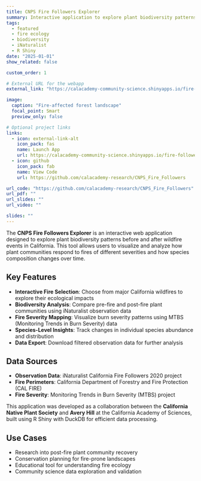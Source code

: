 ```yaml
---
title: CNPS Fire Followers Explorer
summary: Interactive application to explore plant biodiversity patterns before and after wildfire events in California using iNaturalist data.
tags:
  - featured
  - fire ecology
  - biodiversity
  - iNaturalist
  - R Shiny
date: "2025-01-01"
show_related: false

custom_order: 1

# External URL for the webapp
external_link: "https://calacademy-community-science.shinyapps.io/fire-followers-app/"

image:
  caption: "Fire-affected forest landscape"
  focal_point: Smart
  preview_only: false

# Optional project links
links:
  - icon: external-link-alt
    icon_pack: fas
    name: Launch App
    url: https://calacademy-community-science.shinyapps.io/fire-followers-app/
  - icon: github
    icon_pack: fab
    name: View Code
    url: https://github.com/calacademy-research/CNPS_Fire_Followers

url_code: "https://github.com/calacademy-research/CNPS_Fire_Followers"
url_pdf: ""
url_slides: ""
url_video: ""

slides: ""
---
```


The **CNPS Fire Followers Explorer** is an interactive web application designed to explore plant biodiversity patterns before and after wildfire events in California. This tool allows users to visualize and analyze how plant communities respond to fires of different severities and how species composition changes over time.

## Key Features

- **Interactive Fire Selection**: Choose from major California wildfires to explore their ecological impacts
- **Biodiversity Analysis**: Compare pre-fire and post-fire plant communities using iNaturalist observation data
- **Fire Severity Mapping**: Visualize burn severity patterns using MTBS (Monitoring Trends in Burn Severity) data
- **Species-Level Insights**: Track changes in individual species abundance and distribution
- **Data Export**: Download filtered observation data for further analysis

## Data Sources

- **Observation Data**: iNaturalist California Fire Followers 2020 project
- **Fire Perimeters**: California Department of Forestry and Fire Protection (CAL FIRE)
- **Fire Severity**: Monitoring Trends in Burn Severity (MTBS) project

This application was developed as a collaboration between the **California Native Plant Society** and **Avery Hill** at the California Academy of Sciences, built using R Shiny with DuckDB for efficient data processing.

## Use Cases

- Research into post-fire plant community recovery
- Conservation planning for fire-prone landscapes
- Educational tool for understanding fire ecology
- Community science data exploration and validation
